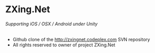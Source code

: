 # ZXing.Net
###### Supporting iOS / OSX / Android under Unity
+ Github clone of the http://zxingnet.codeplex.com SVN repository
+ All rights reserved to owner of project ZXing.Net
